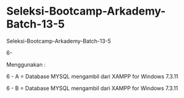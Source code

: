# Seleksi-Bootcamp-Arkademy-Batch-13-5

Seleksi-Bootcamp-Arkademy-Batch-13-5

6-

Menggunakan :

6 - A = Database
MYSQL mengambil dari XAMPP for Windows 7.3.11

6 - B = Database
MYSQL mengambil dari XAMPP for Windows 7.3.11
